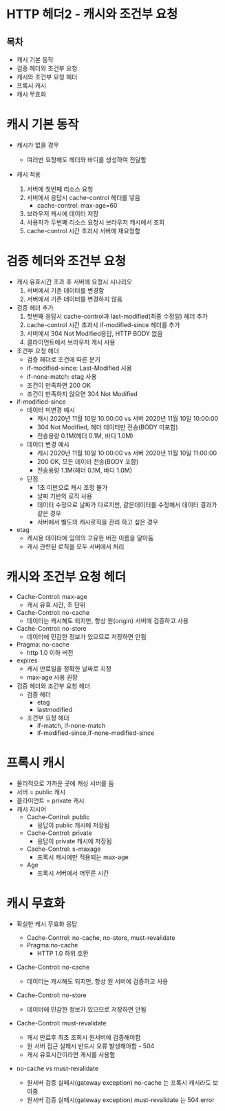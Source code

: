 # HTTP 헤더2 - 캐시와 조건부 요청

## 목차
- 캐시 기본 동작
- 검증 헤더와 조건부 요청
- 캐시와 조건부 요청 헤더
- 프록시 캐시
- 캐시 무효화

# 캐시 기본 동작
- 캐시가 없을 경우
    - 여러번 요청해도 헤더와 바디를 생성하여 전달함

- 캐시 적용
    1. 서버에 첫번째 리소스 요청
    2. 서버에서 응답시 cache-control 헤더를 넣음
        - cache-control: max-age=60
    3. 브라우저 캐시에 데이터 저장
    4. 사용자가 두번째 리소스 요청시 브라우저 캐시에서 조회
    5. cache-control 시간 초과시 서버에 재요청함
    
# 검증 헤더와 조건부 요청
- 캐시 유효시간 초과 후 서버에 요청시 시나리오
    1. 서버에서 기존 데이터를 변경함
    2. 서버에서 기존 데이터를 변경하지 않음
- 검증 헤더 추가
    1. 첫번째 응답시 cache-control과 last-modified(최종 수정일) 헤더 추가
    2. cache-control 시간 초과시 if-modified-since 헤더를 추가
    3. 서버에서 304 Not Modified응답, HTTP BODY 없음
    4. 클라이언트에서 브라우저 캐시 사용
- 조건부 요청 헤더
    - 검증 헤더로 조건에 따른 분기
    - if-modified-since: Last-Modified 사용
    - if-none-match: etag 사용
    - 조건이 만족하면 200 OK
    - 조건이 만족하지 않으면 304 Not Modified
- if-modified-since
    - 데이터 미변경 예시
        - 캐시 2020년 11월 10일 10:00:00 vs 서버 2020년 11월 10일 10:00:00
        - 304 Not Modified, 헤더 데이터만 전송(BODY 미포함)
        - 전송용량 0.1M(헤더 0.1M, 바디 1.0M)
    - 데이터 변경 예시
        - 캐시 2020년 11월 10일 10:00:00 vs 서버 2020년 11월 10일 11:00:00
        - 200 OK, 모든 데이터 전송(BODY 포함)
        - 전송용량 1.1M(헤더 0.1M, 바디 1.0M)
    - 단점
        - 1초 미만으로 캐시 조정 불가
        - 날짜 기반의 로직 사용
        - 데이터 수정으로 날짜가 다르지만, 같은데이터를 수정해서 데이터 결과가 같은 경우
        - 서버에서 별도의 캐시로직을 관리 하고 싶은 경우
- etag
    - 캐시용 데이터에 임의의 고유한 버전 이름을 달아둠
    - 캐시 관련된 로직을 모두 서버에서 처리

# 캐시와 조건부 요청 헤더
- Cache-Control: max-age
    - 캐시 유효 시간, 초 단위
- Cache-Control: no-cache
    - 데이터는 캐시해도 되지만, 항상 원(origin) 서버에 검증하고 사용
- Cache-Control: no-store
    - 데이터에 민감한 정보가 있으므로 저장하면 안됨
- Pragma: no-cache  
    - http 1.0 이하 버전
- expires
    - 캐시 만료일을 정확한 날짜로 지정
    - max-age 사용 권장
- 검증 헤더와 조건부 요청 헤더
    - 검증 헤더
        - etag
        - lastmodified
    - 조건부 요청 헤더
        - if-match, if-none-match
        - if-modified-since,if-none-modified-since 
# 프록시 캐시
- 물리적으로 가까운 곳에 캐싱 서버를 둠
- 서버 = public 캐시
- 클라이언트 = private 캐시
- 캐시 지시어
    - Cache-Control: public
        - 응답이 public 캐시에 저장됨
    - Cache-Control: private
        - 응답이 private 캐시에 저장됨
    - Cache-Control: s-maxage
        - 프록시 캐시에만 적용되는 max-age
    - Age
        - 프록시 서버에서 머무른 시간

# 캐시 무효화
- 확실한 캐시 무효화 응답
    - Cache-Control: no-cache, no-store, must-revalidate
    - Pragma:no-cache
        - HTTP 1.0 하위 호환
- Cache-Control: no-cache
    - 데이터는 캐시해도 되지만, 항상 원 서버에 검증하고 사용
- Cache-Control: no-store
    - 데이터에 민감한 정보가 있으므로 저장하면 안됨
- Cache-Control: must-revalidate
    - 캐시 만료후 최초 조회시 원서버에 검증해야함
    - 원 서버 접근 실패시 반드시 오류 발생해야함 - 504
    - 캐시 유효시간이라면 캐시를 사용함 

- no-cache vs must-revalidate
    - 원서버 검증 실패시(gateway exception) no-cache 는 프록시 캐시라도 보여줌
    - 원서버 검증 실패시(gateway exception) must-revalidate 는 504 error